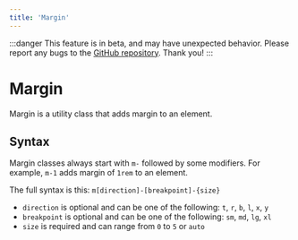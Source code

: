 ```yaml
---
title: 'Margin'
---
```


:::danger
    This feature is in beta, and may have unexpected behavior. Please report any bugs to the [GitHub repository](https://github.com/dothtmlqc/hypetml/). Thank you!
:::

# Margin

Margin is a utility class that adds margin to an element.

## Syntax

Margin classes always start with `m-` followed by some modifiers. For example, `m-1` adds margin of `1rem` to an element.

The full syntax is this: `m[direction]-[breakpoint]-{size}`

* `direction` is optional and can be one of the following: `t`, `r`, `b`, `l`, `x`, `y`
* `breakpoint` is optional and can be one of the following: `sm`, `md`, `lg`, `xl`
* `size` is required and can range from `0` to `5` or `auto`